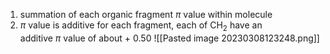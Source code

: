 1. summation of each organic fragment $\pi$ value within molecule
2. $\pi$ value is additive for each fragment, each of CH$_2$ have an additive $\pi$ value of about + 0.50
![[Pasted image 20230308123248.png]]
